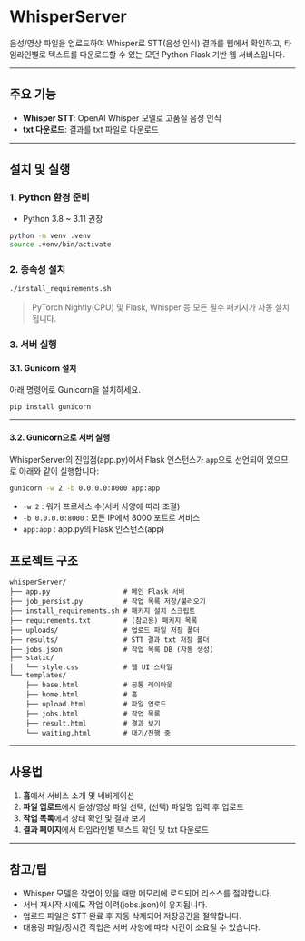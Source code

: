 # WhisperServer

음성/영상 파일을 업로드하여 Whisper로 STT(음성 인식) 결과를 웹에서 확인하고, 타임라인별로 텍스트를 다운로드할 수 있는 모던 Python Flask 기반 웹 서비스입니다.

---

## 주요 기능
- **Whisper STT**: OpenAI Whisper 모델로 고품질 음성 인식
- **txt 다운로드**: 결과를 txt 파일로 다운로드

---

## 설치 및 실행

### 1. Python 환경 준비
- Python 3.8 ~ 3.11 권장

```bash
python -m venv .venv
source .venv/bin/activate
```

### 2. 종속성 설치

```bash
./install_requirements.sh
```

> PyTorch Nightly(CPU) 및 Flask, Whisper 등 모든 필수 패키지가 자동 설치됩니다.

### 3. 서버 실행

#### 3.1. Gunicorn 설치

아래 명령어로 Gunicorn을 설치하세요.

```bash
pip install gunicorn
```

---

#### 3.2. Gunicorn으로 서버 실행

WhisperServer의 진입점(app.py)에서 Flask 인스턴스가 `app`으로 선언되어 있으므로 아래와 같이 실행합니다:

```bash
gunicorn -w 2 -b 0.0.0.0:8000 app:app
```

- `-w 2` : 워커 프로세스 수(서버 사양에 따라 조절)
- `-b 0.0.0.0:8000` : 모든 IP에서 8000 포트로 서비스
- `app:app` : app.py의 Flask 인스턴스(app)

## 프로젝트 구조

```
whisperServer/
├── app.py                  # 메인 Flask 서버
├── job_persist.py          # 작업 목록 저장/불러오기
├── install_requirements.sh # 패키지 설치 스크립트
├── requirements.txt        # (참고용) 패키지 목록
├── uploads/                # 업로드 파일 저장 폴더
├── results/                # STT 결과 txt 저장 폴더
├── jobs.json               # 작업 목록 DB (자동 생성)
├── static/
│   └── style.css           # 웹 UI 스타일
└── templates/
    ├── base.html           # 공통 레이아웃
    ├── home.html           # 홈
    ├── upload.html         # 파일 업로드
    ├── jobs.html           # 작업 목록
    ├── result.html         # 결과 보기
    └── waiting.html        # 대기/진행 중
```

---

## 사용법
1. **홈**에서 서비스 소개 및 네비게이션
2. **파일 업로드**에서 음성/영상 파일 선택, (선택) 파일명 입력 후 업로드
3. **작업 목록**에서 상태 확인 및 결과 보기
4. **결과 페이지**에서 타임라인별 텍스트 확인 및 txt 다운로드

---

## 참고/팁
- Whisper 모델은 작업이 있을 때만 메모리에 로드되어 리소스를 절약합니다.
- 서버 재시작 시에도 작업 이력(jobs.json)이 유지됩니다.
- 업로드 파일은 STT 완료 후 자동 삭제되어 저장공간을 절약합니다.
- 대용량 파일/장시간 작업은 서버 사양에 따라 시간이 소요될 수 있습니다.